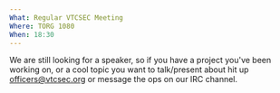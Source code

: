 ```yaml
---
What: Regular VTCSEC Meeting
Where: TORG 1080
When: 18:30
---
```


We are still looking for a speaker, so if you have a project you've been working on,
or a cool topic you want to talk/present about hit up officers@vtcsec.org or message the
ops on our IRC channel.
